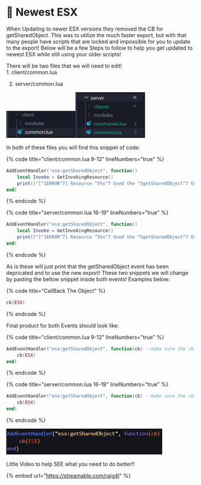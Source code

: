 # 🎯 Newest ESX

When Updating to newer ESX versions they removed the CB for getSharedObject. This was to utilize the much faster export, but with that many people have scripts that are locked and impossible for you to update to the export! Below will be a few Steps to follow to help you get updated to newest ESX while still using your older scripts!      &#x20;

There will be two files that we will need to edit!\
&#x20; 1\. client/common.lua

2. server/common.lua                                                                                                                                                  &#x20;

![](../.gitbook/assets/image.png)![](<../.gitbook/assets/image (3).png>)

In both of these files you will find this snippet of code:

{% code title="client/common.lua 9-12" lineNumbers="true" %}
```lua
AddEventHandler("esx:getSharedObject", function()
	local Invoke = GetInvokingResource()
	print(("[^1ERROR^7] Resource ^5%s^7 Used the ^5getSharedObject^7 Event, this event ^1no longer exists!^7 Visit https://documentation.esx-framework.org/tutorials/tutorials-esx/sharedevent for how to fix!"):format(Invoke))
end)
```
{% endcode %}

{% code title="server/common.lua 16-19" lineNumbers="true" %}
```lua
AddEventHandler("esx:getSharedObject", function()
	local Invoke = GetInvokingResource()
	print(("[^1ERROR^7] Resource ^5%s^7 Used the ^5getSharedObject^7 Event, this event ^1no longer exists!^7 Visit https://documentation.esx-framework.org/tutorials/tutorials-esx/sharedevent for how to fix!"):format(Invoke))
end)
```
{% endcode %}

As is these will just print that the getSharedObject event has been depricated and to use the new export! These two snippets we will change by pasting the bellow snippet inside both events! Examples below:

{% code title="CallBack The Object" %}
```lua
cb(ESX)
```
{% endcode %}

Final product for both Events should look like:

{% code title="client/common.lua 9-12" lineNumbers="true" %}
```lua
AddEventHandler("esx:getSharedObject", function(cb) --make sure the cb is there!
    cb(ESX)
end)
```
{% endcode %}

{% code title="server/common.lua 16-19" lineNumbers="true" %}
```lua
AddEventHandler("esx:getSharedObject", function(cb) --make sure the cb is there!
    cb(ESX)
end)
```
{% endcode %}

![](<../.gitbook/assets/image (4).png>)

Little Video to help SEE what you need to do better!!

{% embed url="https://streamable.com/raig4l" %}
